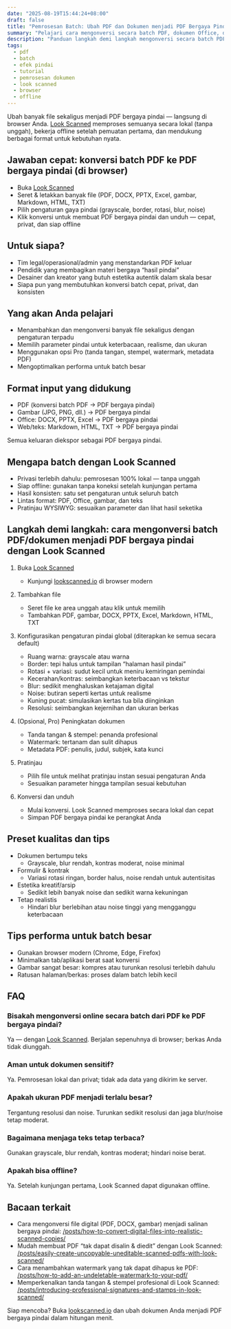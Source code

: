 ```yaml
---
date: "2025-08-19T15:44:24+08:00"
draft: false
title: "Pemrosesan Batch: Ubah PDF dan Dokumen menjadi PDF Bergaya Pindai (Look Scanned)"
summary: "Pelajari cara mengonversi secara batch PDF, dokumen Office, dan gambar menjadi PDF bergaya pindai dengan Look Scanned — langsung di browser, privat sepenuhnya."
description: "Panduan langkah demi langkah mengonversi secara batch PDF, DOCX, PPTX, Excel, gambar, Markdown, HTML, dan TXT menjadi PDF bergaya pindai dengan Look Scanned. Lokal, cepat, dan berfokus pada privasi."
tags:
  - pdf
  - batch
  - efek pindai
  - tutorial
  - pemrosesan dokumen
  - look scanned
  - browser
  - offline
---
```


Ubah banyak file sekaligus menjadi PDF bergaya pindai — langsung di browser Anda. [Look Scanned](https://lookscanned.io) memproses semuanya secara lokal (tanpa unggah), bekerja offline setelah pemuatan pertama, dan mendukung berbagai format untuk kebutuhan nyata.

## Jawaban cepat: konversi batch PDF ke PDF bergaya pindai (di browser)

- Buka [Look Scanned](https://lookscanned.io)
- Seret & letakkan banyak file (PDF, DOCX, PPTX, Excel, gambar, Markdown, HTML, TXT)
- Pilih pengaturan gaya pindai (grayscale, border, rotasi, blur, noise)
- Klik konversi untuk membuat PDF bergaya pindai dan unduh — cepat, privat, dan siap offline

## Untuk siapa?

- Tim legal/operasional/admin yang menstandarkan PDF keluar
- Pendidik yang membagikan materi bergaya “hasil pindai”
- Desainer dan kreator yang butuh estetika autentik dalam skala besar
- Siapa pun yang membutuhkan konversi batch cepat, privat, dan konsisten

## Yang akan Anda pelajari

- Menambahkan dan mengonversi banyak file sekaligus dengan pengaturan terpadu
- Memilih parameter pindai untuk keterbacaan, realisme, dan ukuran
- Menggunakan opsi Pro (tanda tangan, stempel, watermark, metadata PDF)
- Mengoptimalkan performa untuk batch besar

## Format input yang didukung

- PDF (konversi batch PDF → PDF bergaya pindai)
- Gambar (JPG, PNG, dll.) → PDF bergaya pindai
- Office: DOCX, PPTX, Excel → PDF bergaya pindai
- Web/teks: Markdown, HTML, TXT → PDF bergaya pindai

Semua keluaran diekspor sebagai PDF bergaya pindai.

## Mengapa batch dengan Look Scanned

- Privasi terlebih dahulu: pemrosesan 100% lokal — tanpa unggah
- Siap offline: gunakan tanpa koneksi setelah kunjungan pertama
- Hasil konsisten: satu set pengaturan untuk seluruh batch
- Lintas format: PDF, Office, gambar, dan teks
- Pratinjau WYSIWYG: sesuaikan parameter dan lihat hasil seketika

## Langkah demi langkah: cara mengonversi batch PDF/dokumen menjadi PDF bergaya pindai dengan Look Scanned

1. Buka [Look Scanned](https://lookscanned.io)
   - Kunjungi [lookscanned.io](https://lookscanned.io) di browser modern

2. Tambahkan file
   - Seret file ke area unggah atau klik untuk memilih
   - Tambahkan PDF, gambar, DOCX, PPTX, Excel, Markdown, HTML, TXT

3. Konfigurasikan pengaturan pindai global (diterapkan ke semua secara default)
   - Ruang warna: grayscale atau warna
   - Border: tepi halus untuk tampilan “halaman hasil pindai”
   - Rotasi + variasi: sudut kecil untuk meniru kemiringan pemindai
   - Kecerahan/kontras: seimbangkan keterbacaan vs tekstur
   - Blur: sedikit menghaluskan ketajaman digital
   - Noise: butiran seperti kertas untuk realisme
   - Kuning pucat: simulasikan kertas tua bila diinginkan
   - Resolusi: seimbangkan kejernihan dan ukuran berkas

4. (Opsional, Pro) Peningkatan dokumen
   - Tanda tangan & stempel: penanda profesional
   - Watermark: tertanam dan sulit dihapus
   - Metadata PDF: penulis, judul, subjek, kata kunci

5. Pratinjau
   - Pilih file untuk melihat pratinjau instan sesuai pengaturan Anda
   - Sesuaikan parameter hingga tampilan sesuai kebutuhan

6. Konversi dan unduh
   - Mulai konversi. Look Scanned memproses secara lokal dan cepat
   - Simpan PDF bergaya pindai ke perangkat Anda

## Preset kualitas dan tips

- Dokumen bertumpu teks
  - Grayscale, blur rendah, kontras moderat, noise minimal
- Formulir & kontrak
  - Variasi rotasi ringan, border halus, noise rendah untuk autentisitas
- Estetika kreatif/arsip
  - Sedikit lebih banyak noise dan sedikit warna kekuningan
- Tetap realistis
  - Hindari blur berlebihan atau noise tinggi yang mengganggu keterbacaan

## Tips performa untuk batch besar

- Gunakan browser modern (Chrome, Edge, Firefox)
- Minimalkan tab/aplikasi berat saat konversi
- Gambar sangat besar: kompres atau turunkan resolusi terlebih dahulu
- Ratusan halaman/berkas: proses dalam batch lebih kecil

## FAQ

### Bisakah mengonversi online secara batch dari PDF ke PDF bergaya pindai?
Ya — dengan [Look Scanned](https://lookscanned.io). Berjalan sepenuhnya di browser; berkas Anda tidak diunggah.

### Aman untuk dokumen sensitif?
Ya. Pemrosesan lokal dan privat; tidak ada data yang dikirim ke server.

### Apakah ukuran PDF menjadi terlalu besar?
Tergantung resolusi dan noise. Turunkan sedikit resolusi dan jaga blur/noise tetap moderat.

### Bagaimana menjaga teks tetap terbaca?
Gunakan grayscale, blur rendah, kontras moderat; hindari noise berat.

### Apakah bisa offline?
Ya. Setelah kunjungan pertama, Look Scanned dapat digunakan offline.

## Bacaan terkait

- Cara mengonversi file digital (PDF, DOCX, gambar) menjadi salinan bergaya pindai: [/posts/how-to-convert-digital-files-into-realistic-scanned-copies/](../how-to-convert-digital-files-into-realistic-scanned-copies/)
- Mudah membuat PDF “tak dapat disalin & diedit” dengan Look Scanned: [/posts/easily-create-uncopyable-uneditable-scanned-pdfs-with-look-scanned/](../easily-create-uncopyable-uneditable-scanned-pdfs-with-look-scanned/)
- Cara menambahkan watermark yang tak dapat dihapus ke PDF: [/posts/how-to-add-an-undeletable-watermark-to-your-pdf/](../how-to-add-an-undeletable-watermark-to-your-pdf/)
- Memperkenalkan tanda tangan & stempel profesional di Look Scanned: [/posts/introducing-professional-signatures-and-stamps-in-look-scanned/](../introducing-professional-signatures-and-stamps-in-look-scanned/)

Siap mencoba? Buka [lookscanned.io](https://lookscanned.io) dan ubah dokumen Anda menjadi PDF bergaya pindai dalam hitungan menit. 